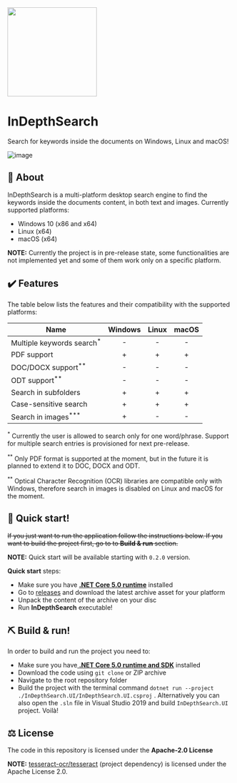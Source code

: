 <img src="https://raw.githubusercontent.com/radoslawik/InDepthSearch/master/InDepthSearch.UI/Assets/ids-icon.ico" width="200">

# InDepthSearch
Search for keywords inside the documents on Windows, Linux and macOS!

![image](https://user-images.githubusercontent.com/55437425/115236262-6ffd6b00-a11b-11eb-8ca5-43a1542e05c5.png)

## 📖 About
InDepthSearch is a multi-platform desktop search engine to find the keywords inside the documents content, in both text and images. Currently supported platforms:
 - Windows 10 (x86 and x64)
 - Linux (x64)
 - macOS (x64)

**NOTE:** Currently the project is in pre-release state, some functionalities are not implemented yet and some of them work only on a specific platform.

## ✔️ Features
The table below lists the features and their compatibility with the supported platforms:

| Name  | Windows | Linux  | macOS |
| ------------- |:---------------:|:---------------:|:---------------:|
| Multiple keywords search<sup>*</sup> | - | -  | - |
| PDF support | + | + | + |
| DOC/DOCX support<sup>**</sup> | - | - | - |
| ODT support<sup>**</sup> | - | - | - |
| Search in subfolders | + | + | + |
| Case-sensitive search | + | + | + |
| Search in images<sup>***</sup> | + | - | - |

<sup>*</sup>  Currently the user is allowed to search only for one word/phrase. Support for multiple search entries is provisioned for next pre-release.

<sup>**</sup>  Only PDF format is supported at the moment, but in the future it is planned to extend it to DOC, DOCX and ODT.

<sup>**</sup>  Optical Character Recognition (OCR) libraries are compatible only with Windows, therefore search in images is disabled on Linux and macOS for the moment.

## 🚀 Quick start!
~~If you just want to run the application follow the instructions below. If you want to build the project first, go to to **Build & run** section.~~

**NOTE:** Quick start will be available starting with `0.2.0` version.

**Quick start** steps:
 - Make sure you have [**.NET Core 5.0 runtime**](https://dotnet.microsoft.com/download/dotnet/5.0/runtime "**.NET Core 5.0 runtime**") installed
 - Go to [releases](https://github.com/radoslawik/InDepthSearch/releases "releases") and download the latest archive asset for your platform
 - Unpack the content of the archive on your disc
 - Run **InDepthSearch** executable!

## ⛏️ Build & run!
In order to build and run the project you need to:
- Make sure you have[ **.NET Core 5.0 runtime and SDK**](https://dotnet.microsoft.com/download " **.NET Core 5.0 runtime and SDK**") installed
- Download the code using `git clone` or ZIP archive
- Navigate to the root repository folder
- Build the project with the terminal command
`dotnet run --project ./InDepthSearch.UI/InDepthSearch.UI.csproj` .
Alternatively you can also open the `.sln` file in Visual Studio 2019 and build `InDepthSearch.UI` project. Voilà!

## ⚖️ License
The code in this repository is licensed under the **Apache-2.0 License**

**NOTE:** [tesseract-ocr/tesseract](https://github.com/tesseract-ocr/tesseract/blob/master/LICENSE "tesseract-ocr/tesseract") (project dependency) is licensed under the Apache License 2.0.
